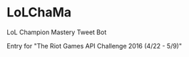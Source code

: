 # LoLChaMa
LoL Champion Mastery Tweet Bot

Entry for "The Riot Games API Challenge 2016 (4/22 - 5/9)"
